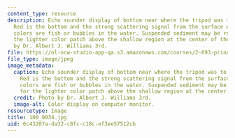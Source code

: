 ```yaml
---
content_type: resource
description: Echo sounder display of bottom near where the tripod was to be deployed.
  Red is the bottom and the strong scattering signal from the surface while lighter
  colors are fish or bubbles in the water. Suspended sediment may be responsible for
  the lighter color patch above the shallow region at the center of the trace. Photo
  by Dr. Albert J. Williams 3rd.
file: https://ol-ocw-studio-app-qa.s3.amazonaws.com/courses/2-693-principles-of-oceanographic-instrument-systems-sensors-and-measurements-13-998-spring-2004/6c43207ada32c8fcc18cef3ee57512cb_100_0034.jpg
file_type: image/jpeg
image_metadata:
  caption: Echo sounder display of bottom near where the tripod was to be deployed.
    Red is the bottom and the strong scattering signal from the surface while lighter
    colors are fish or bubbles in the water. Suspended sediment may be responsible
    for the lighter color patch above the shallow region at the center of the trace.
  credit: Photo by Dr. Albert J. Williams 3rd.
  image-alt: Color display on computer monitor.
resourcetype: Image
title: 100_0034.jpg
uid: 6c43207a-da32-c8fc-c18c-ef3ee57512cb
---
```

